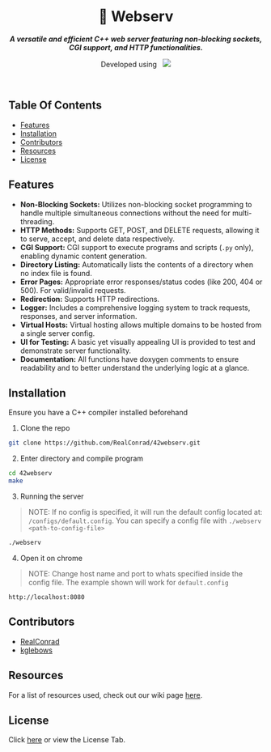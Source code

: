 <div align="center">
  <h1>
    📗 Webserv
  </h1>
  <p>
    <b><i>A versatile and efficient C++ web server featuring non-blocking sockets, CGI support, and HTTP functionalities.</i></b>
  </p>
  <p>
    Developed using&nbsp&nbsp
    <a href="https://skillicons.dev">
      <img src="https://skillicons.dev/icons?i=cpp,vscode" />
    </a>
  </p>
</div>

<br />

## Table Of Contents
- [Features](#features)
- [Installation](#installation)
- [Contributors](#contributors)
- [Resources](#resources)
- [License](#license)

## Features
- **Non-Blocking Sockets:** Utilizes non-blocking socket programming to handle multiple simultaneous connections without the need for multi-threading.
- **HTTP Methods:** Supports GET, POST, and DELETE requests, allowing it to serve, accept, and delete data respectively.
- **CGI Support:** CGI support to execute programs and scripts (`.py` only), enabling dynamic content generation.
- **Directory Listing:** Automatically lists the contents of a directory when no index file is found.
- **Error Pages:** Appropriate error responses/status codes (like 200, 404 or 500). For valid/invalid requests.
- **Redirection:** Supports HTTP redirections.
- **Logger:** Includes a comprehensive logging system to track requests, responses, and server information.
- **Virtual Hosts:** Virtual hosting allows multiple domains to be hosted from a single server config.
- **UI for Testing:** A basic yet visually appealing UI is provided to test and demonstrate server functionality.
- **Documentation:** All functions have doxygen comments to ensure readability and to better understand the underlying logic at a glance.

## Installation
Ensure you have a C++ compiler installed beforehand

1. Clone the repo
```bash
git clone https://github.com/RealConrad/42webserv.git
```

2. Enter directory and compile program
```bash
cd 42webserv
make
```
3. Running the server
> NOTE: If no config is specified, it will run the default config located at: `/configs/default.config`. You can specify a config file with `./webserv <path-to-config-file>`
```bash
./webserv
```

4. Open it on chrome
> NOTE: Change host name and port to whats specified inside the config file. The example shown will work for `default.config`
```
http://localhost:8080
```

## Contributors
- [RealConrad](https://github.com/RealConrad)
- [kglebows](https://github.com/kglebows)

## Resources
For a list of resources used, check out our wiki page [here](https://github.com/RealConrad/42webserv/wiki).

## License
Click [here](https://choosealicense.com/licenses/mit/) or view the License Tab.
